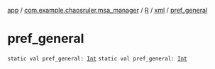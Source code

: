 [app](../../../index.md) / [com.example.chaosruler.msa_manager](../../index.md) / [R](../index.md) / [xml](index.md) / [pref_general](.)

# pref_general

`static val pref_general: `[`Int`](https://kotlinlang.org/api/latest/jvm/stdlib/kotlin/-int/index.html)
`static val pref_general: `[`Int`](https://kotlinlang.org/api/latest/jvm/stdlib/kotlin/-int/index.html)